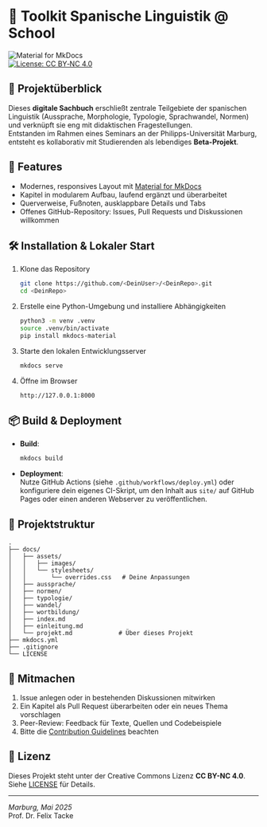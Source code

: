 # 🔧 Toolkit Spanische Linguistik @ School

![Material for MkDocs](https://img.shields.io/badge/MkDocs-Material-blue)  
[![License: CC BY‐NC 4.0](https://img.shields.io/badge/License-CC%20BY--NC%204.0-lightgrey)](https://creativecommons.org/licenses/by-nc/4.0/)

## 🎯 Projektüberblick

Dieses **digitale Sachbuch** erschließt zentrale Teilgebiete der spanischen Linguistik (Aussprache, Morphologie, Typologie, Sprachwandel, Normen) und verknüpft sie eng mit didaktischen Fragestellungen.  
Entstanden im Rahmen eines Seminars an der Philipps-Universität Marburg, entsteht es kollaborativ mit Studierenden als lebendiges **Beta-Projekt**.

## 🚀 Features

- Modernes, responsives Layout mit [Material for MkDocs](https://squidfunk.github.io/mkdocs-material/)  
- Kapitel in modularem Aufbau, laufend ergänzt und überarbeitet  
- Querverweise, Fußnoten, ausklappbare Details und Tabs  
- Offenes GitHub-Repository: Issues, Pull Requests und Diskussionen willkommen

## 🛠️ Installation & Lokaler Start

1. Klone das Repository  
   ```bash
   git clone https://github.com/<DeinUser>/<DeinRepo>.git
   cd <DeinRepo>
   ```
2. Erstelle eine Python-Umgebung und installiere Abhängigkeiten  
   ```bash
   python3 -m venv .venv
   source .venv/bin/activate
   pip install mkdocs-material
   ```
3. Starte den lokalen Entwicklungsserver  
   ```bash
   mkdocs serve
   ```
4. Öffne im Browser  
   ```
   http://127.0.0.1:8000
   ```

## 📦 Build & Deployment

- **Build**:  
  ```bash
  mkdocs build
  ```
- **Deployment**:  
  Nutze GitHub Actions (siehe `.github/workflows/deploy.yml`) oder konfiguriere dein eigenes CI-Skript, um den Inhalt aus `site/` auf GitHub Pages oder einen anderen Webserver zu veröffentlichen.

## 📂 Projektstruktur

```
.
├── docs/
│   ├── assets/
│   │   ├── images/
│   │   └── stylesheets/
│   │       └── overrides.css   # Deine Anpassungen
│   ├── aussprache/
│   ├── normen/
│   ├── typologie/
│   ├── wandel/
│   ├── wortbildung/
│   ├── index.md
│   ├── einleitung.md
│   └── projekt.md             # Über dieses Projekt
├── mkdocs.yml
├── .gitignore
└── LICENSE
```

## 🤝 Mitmachen

1. Issue anlegen oder in bestehenden Diskussionen mitwirken  
2. Ein Kapitel als Pull Request überarbeiten oder ein neues Thema vorschlagen  
3. Peer-Review: Feedback für Texte, Quellen und Codebeispiele  
4. Bitte die [Contribution Guidelines](CONTRIBUTING.md) beachten

## 📖 Lizenz

Dieses Projekt steht unter der Creative Commons Lizenz **CC BY-NC 4.0**.  
Siehe [LICENSE](LICENSE) für Details.

---

*Marburg, Mai 2025*  
Prof. Dr. Felix Tacke  
